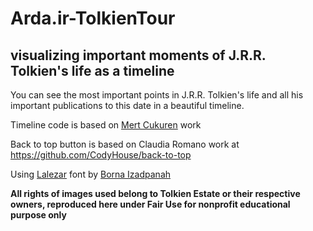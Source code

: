 # Arda.ir-TolkienTour
## visualizing important moments of J.R.R. Tolkien's life as a timeline

You can see the most important points in J.R.R. Tolkien's life and all his important publications to this date in a beautiful timeline.

Timeline code is based on [Mert Cukuren](https://codepen.io/knyttneve/pen/bgvmma) work

Back to top button is based on Claudia Romano work at https://github.com/CodyHouse/back-to-top

Using [Lalezar](https://fonts.google.com/specimen/Lalezar) font by [Borna Izadpanah](https://github.com/BornaIz)

**All rights of images used belong to Tolkien Estate or their respective owners, reproduced here under Fair Use for nonprofit educational purpose only**

